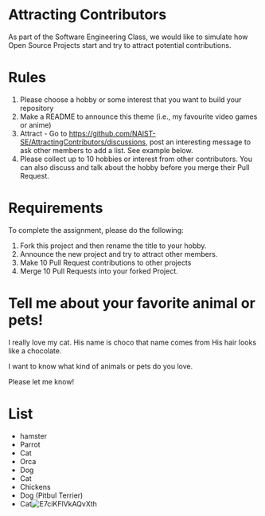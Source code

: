 # Attracting Contributors
As part of the Software Engineering Class, we would like to simulate how Open Source Projects start and try to attract potential contributions.

# Rules

1. Please choose a hobby or some interest that you want to build your repository
2. Make a README to announce this theme (i.e., my favourite video games or anime)
3. Attract - Go to https://github.com/NAIST-SE/AttractingContributors/discussions, post an interesting message to ask other members to add a list. See example below.
4. Please collect up to 10 hobbies or interest from other contributors. You can also discuss and talk about the hobby before you merge their Pull Request.

# Requirements
To complete the assignment, please do the following:
1. Fork this project and then rename the title to your hobby. 
2. Announce the new project and try to attract other members.
3. Make 10 Pull Request contributions to other projects
4. Merge 10 Pull Requests into your forked Project.

# Tell me about your favorite animal or pets!
I really love my cat. His name is choco that name comes from His hair looks like a chocolate.

I want to know what kind of animals or pets do you love.

Please let me know!

# List
- hamster
- Parrot
- Cat
- Orca
- Dog
- Cat
- Chickens
- Dog (Pitbul Terrier)
- Cat![E7ciKFlVkAQvXth](https://user-images.githubusercontent.com/69418560/174502414-e3abbbe2-752e-49f6-8e61-373fa7a064e9.jpg)
